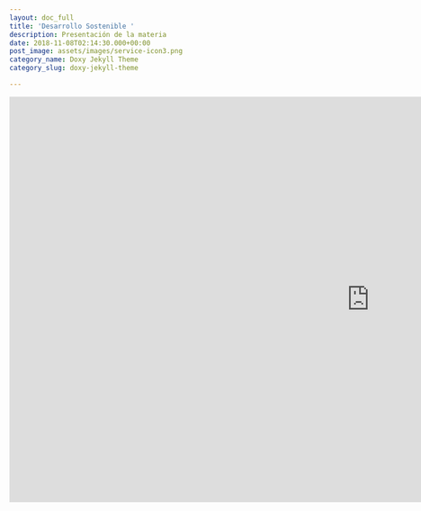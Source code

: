 ```yaml
---
layout: doc_full
title: 'Desarrollo Sostenible '
description: Presentación de la materia
date: 2018-11-08T02:14:30.000+00:00
post_image: assets/images/service-icon3.png
category_name: Doxy Jekyll Theme
category_slug: doxy-jekyll-theme

---
```

<iframe width="1280" height="720" src="https://www.powtoon.com/embed/gg0O9XDGaOZ/" frameborder="0"></iframe>
